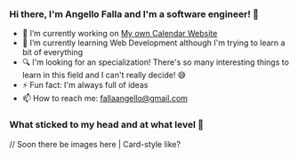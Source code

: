 [trabajando]:https://github.com/AngelloFD/calendario-de-dietas-web

### Hi there, I'm Angello Falla and I'm a software engineer! 👋
- 🔭 I’m currently working on [My own Calendar Website][trabajando]
- 🌱 I’m currently learning Web Development although I'm trying to learn a bit of everything
- 🔍 I'm looking for an specialization! There's so many interesting things to learn in this field and I can't really decide! 😅
- ⚡ Fun fact: I'm always full of ideas
- 📫 How to reach me: fallaangello@gmail.com

### What sticked to my head and at what level 🤔
// Soon there be images here | Card-style like?
